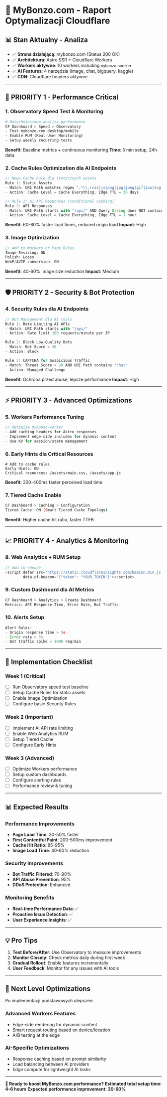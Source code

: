 # 🚀 MyBonzo.com - Raport Optymalizacji Cloudflare

## 📊 Stan Aktualny - Analiza
- ✅ **Strona działającą**: mybonzo.com (Status 200 OK)
- ✅ **Architektura**: Astro SSR + Cloudflare Workers
- ✅ **Workers aktywne**: 10 workers including `mybonzo-worker`
- ✅ **AI Features**: 4 narzędzia (image, chat, bigquery, kaggle)
- ✅ **CDN**: Cloudflare headers aktywne

---

## 🎯 **PRIORITY 1 - Performance Critical**

### 1. Observatory Speed Test & Monitoring
```bash
# Natychmiastowa analiza performance
CF Dashboard > Speed > Observatory
- Test mybonzo.com desktop/mobile
- Enable RUM (Real User Monitoring)
- Setup weekly recurring tests
```
**Benefit**: Baseline metrics + continuous monitoring
**Time**: 5 min setup, 24h data

### 2. Cache Rules Optimization dla AI Endpoints
```javascript
// Nowa Cache Rule dla statycznych assets
Rule 1: Static Assets
- Match: URI Path matches regex ".*\\.(css|js|png|jpg|jpeg|gif|ico|svg|woff2?)"
- Action: Cache Level = Cache Everything, Edge TTL = 30 days

// Rule 2: AI API Responses (conditional caching)
Rule 2: API Responses  
- Match: URI Path starts with "/api/" AND Query String does NOT contain "nocache"
- Action: Cache Level = Cache Everything, Edge TTL = 1 hour
```
**Benefit**: 60-80% faster load times, reduced origin load
**Impact**: High

### 3. Image Optimization
```javascript
// Add to Workers or Page Rules
Image Resizing: ON
Polish: Lossy
WebP/AVIF conversion: ON
```
**Benefit**: 40-60% image size reduction
**Impact**: Medium

---

## 🛡️ **PRIORITY 2 - Security & Bot Protection**

### 4. Security Rules dla AI Endpoints
```javascript
// Bot Management dla AI tools
Rule 1: Rate Limiting AI APIs
- Match: URI Path starts with "/api/"
- Action: Rate limit 100 requests/minute per IP

Rule 2: Block Low-Quality Bots
- Match: Bot Score < 30
- Action: Block

Rule 3: CAPTCHA for Suspicious Traffic  
- Match: Threat Score > 20 AND URI Path contains "chat"
- Action: Managed Challenge
```
**Benefit**: Ochrona przed abuse, lepsze performance
**Impact**: High

---

## ⚡ **PRIORITY 3 - Advanced Optimizations**

### 5. Workers Performance Tuning
```javascript
// Optimize mybonzo-worker
- Add caching headers for Astro responses
- Implement edge-side includes for dynamic content
- Use KV for session/state management
```

### 6. Early Hints dla Critical Resources
```http
# Add to cache rules
Early Hints: ON
Critical resources: /assets/main.css, /assets/app.js
```
**Benefit**: 200-400ms faster perceived load time

### 7. Tiered Cache Enable
```bash
CF Dashboard > Caching > Configuration
Tiered Cache: ON (Smart Tiered Cache Topology)
```
**Benefit**: Higher cache hit ratio, faster TTFB

---

## 📈 **PRIORITY 4 - Analytics & Monitoring**

### 8. Web Analytics + RUM Setup
```javascript
// Add to <head>
<script defer src='https://static.cloudflareinsights.com/beacon.min.js' 
        data-cf-beacon='{"token": "YOUR_TOKEN"}'></script>
```

### 9. Custom Dashboard dla AI Metrics
```bash
CF Dashboard > Analytics > Create Dashboard
Metrics: API Response Time, Error Rate, Bot Traffic
```

### 10. Alerts Setup
```javascript
Alert Rules:
- Origin response time > 5s
- Error rate > 5%
- Bot traffic spike > 1000 req/min
```

---

## 🔧 **Implementation Checklist**

### Week 1 (Critical)
- [ ] Run Observatory speed test baseline
- [ ] Setup Cache Rules for static assets
- [ ] Enable Image Optimization
- [ ] Configure basic Security Rules

### Week 2 (Important)  
- [ ] Implement AI API rate limiting
- [ ] Enable Web Analytics RUM
- [ ] Setup Tiered Cache
- [ ] Configure Early Hints

### Week 3 (Advanced)
- [ ] Optimize Workers performance
- [ ] Setup custom dashboards
- [ ] Configure alerting rules
- [ ] Performance review & tuning

---

## 📊 **Expected Results**

### Performance Improvements
- **Page Load Time**: 30-50% faster
- **First Contentful Paint**: 200-500ms improvement  
- **Cache Hit Ratio**: 85-95%
- **Image Load Time**: 40-60% reduction

### Security Improvements
- **Bot Traffic Filtered**: 70-90%
- **API Abuse Prevention**: 95%
- **DDoS Protection**: Enhanced

### Monitoring Benefits
- **Real-time Performance Data**: ✅
- **Proactive Issue Detection**: ✅
- **User Experience Insights**: ✅

---

## 💡 **Pro Tips**

1. **Test Before/After**: Use Observatory to measure improvements
2. **Monitor Closely**: Check metrics daily during first week
3. **Gradual Rollout**: Enable features incrementally
4. **User Feedback**: Monitor for any issues with AI tools

---

## 🎪 **Next Level Optimizations**

Po implementacji podstawowych ulepszeń:

### Advanced Workers Features
- Edge-side rendering for dynamic content
- Smart request routing based on device/location
- A/B testing at the edge

### AI-Specific Optimizations  
- Response caching based on prompt similarity
- Load balancing between AI providers
- Edge compute for lightweight AI tasks

---

**🚀 Ready to boost MyBonzo.com performance?**
**Estimated total setup time: 4-6 hours**
**Expected performance improvement: 30-60%**